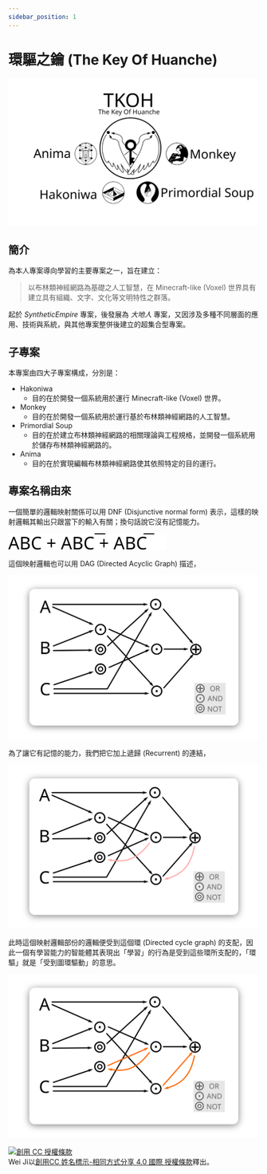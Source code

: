 ```yaml
---
sidebar_position: 1
---
```


# 環驅之鑰 (The Key Of Huanche)

![](./img/title.svg)

## 簡介

為本人專案導向學習的主要專案之一，旨在建立：
> 以布林類神經網路為基礎之人工智慧，在 Minecraft-like (Voxel) 世界具有建立具有組織、文字、文化等文明特性之群落。

起於 *SyntheticEmpire* 專案，後發展為 *大地人* 專案，又因涉及多種不同層面的應用、技術與系統，與其他專案整併後建立的超集合型專案。

## 子專案

本專案由四大子專案構成，分別是：
- Hakoniwa
    - 目的在於開發一個系統用於運行 Minecraft-like (Voxel) 世界。
- Monkey
    - 目的在於開發一個系統用於運行基於布林類神經網路的人工智慧。
- Primordial Soup
    - 目的在於建立布林類神經網路的相關理論與工程規格，並開發一個系統用於儲存布林類神經網路的。
- Anima
    - 目的在於實現編輯布林類神經網路使其依照特定的目的運行。

## 專案名稱由來

一個簡單的邏輯映射關係可以用 DNF (Disjunctive normal form) 表示，這樣的映射邏輯其輸出只跟當下的輸入有關；換句話說它沒有記憶能力。

![ABC + ABC' + AB'C](./img/simple_dnf.svg)

這個映射邏輯也可以用 DAG (Directed Acyclic Graph) 描述，

![](./img/simple_dag.svg)

為了讓它有記憶的能力，我們把它加上遞歸 (Recurrent) 的連結，

![](./img/simple_dag_recurrent.svg)

此時這個映射邏輯部份的邏輯便受到這個環 (Directed cycle graph) 的支配，因此一個有學習能力的智能體其表現出「學習」的行為是受到這些環所支配的，「環驅」就是「受到圖環驅動」的意思。

![](./img/simple_dcg.svg)

[![創用 CC 授權條款](https://i.creativecommons.org/l/by-sa/4.0/88x31.png)](http://creativecommons.org/licenses/by-sa/4.0/)  
Wei Ji以[創用CC 姓名標示-相同方式分享 4.0 國際 授權條款](http://creativecommons.org/licenses/by-sa/4.0/)釋出。